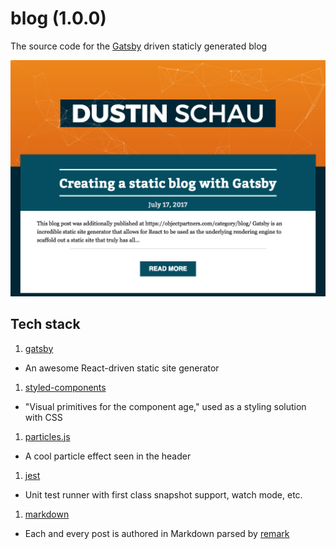 # blog (1.0.0)

The source code for the [Gatsby][gatsby] driven staticly generated blog

![blog](./assets/blog.png)

## Tech stack

1. [gatsby][gatsby]
  - An awesome React-driven static site generator
1. [styled-components][styled-components]
  - "Visual primitives for the component age," used as a styling solution with CSS
1. [particles.js][particles.js]
  - A cool particle effect seen in the header
1. [jest][jest]
  - Unit test runner with first class snapshot support, watch mode, etc.
1. [markdown][markdown]
  - Each and every post is authored in Markdown parsed by [remark][remark]

[gatsby]: https://github.com/gatsbyjs/gatsby
[styled-components]: https://github.com/styled-components/styled-components
[particles.js]: https://github.com/VincentGarreau/particles.js/
[markdown]: https://en.wikipedia.org/wiki/Markdown
[remark]: http://remark.js.org/
[jest]: https://facebook.github.io/jest/
